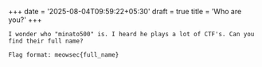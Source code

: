 +++
date = '2025-08-04T09:59:22+05:30'
draft = true
title = 'Who are you?'
+++

```
I wonder who "minato500" is. I heard he plays a lot of CTF's. Can you find their full name?

Flag format: meowsec{full_name}
```


